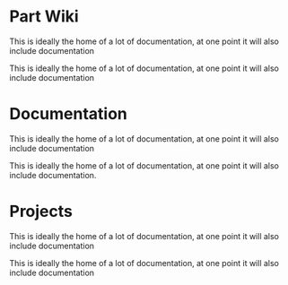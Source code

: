 <!-- TITLE: Home -->
<!-- SUBTITLE: A quick summary of Home -->

# Part Wiki
This is ideally the home of a lot of documentation, at one point it will also include documentation

This is ideally the home of a lot of documentation, at one point it will also include documentation


# Documentation
This is ideally the home of a lot of documentation, at one point it will also include documentation

This is ideally the home of a lot of documentation, at one point it will also include documentation.



# Projects
This is ideally the home of a lot of documentation, at one point it will also include documentation

This is ideally the home of a lot of documentation, at one point it will also include documentation
